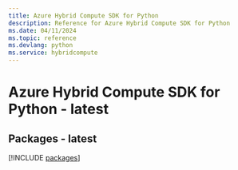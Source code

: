 ```yaml
---
title: Azure Hybrid Compute SDK for Python
description: Reference for Azure Hybrid Compute SDK for Python
ms.date: 04/11/2024
ms.topic: reference
ms.devlang: python
ms.service: hybridcompute
---
```

# Azure Hybrid Compute SDK for Python - latest
## Packages - latest
[!INCLUDE [packages](hybrid-compute-index.md)]